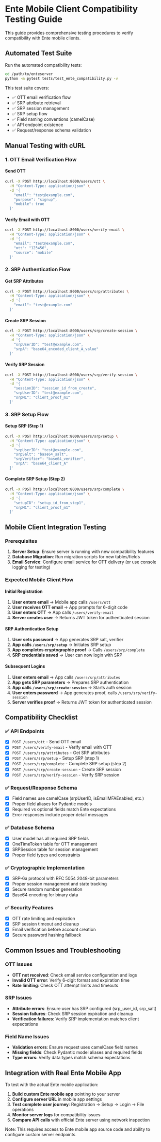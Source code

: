 # Ente Mobile Client Compatibility Testing Guide

This guide provides comprehensive testing procedures to verify compatibility with Ente mobile clients.

## Automated Test Suite

Run the automated compatibility tests:

```bash
cd /path/to/enteserver
python -m pytest tests/test_ente_compatibility.py -v
```

This test suite covers:
- ✅ OTT email verification flow
- ✅ SRP attribute retrieval  
- ✅ SRP session management
- ✅ SRP setup flow
- ✅ Field naming conventions (camelCase)
- ✅ API endpoint existence
- ✅ Request/response schema validation

## Manual Testing with cURL

### 1. OTT Email Verification Flow

#### Send OTT
```bash
curl -X POST http://localhost:8000/users/ott \
  -H "Content-Type: application/json" \
  -d '{
    "email": "test@example.com",
    "purpose": "signup",
    "mobile": true
  }'
```

#### Verify Email with OTT
```bash
curl -X POST http://localhost:8000/users/verify-email \
  -H "Content-Type: application/json" \
  -d '{
    "email": "test@example.com", 
    "ott": "123456",
    "source": "mobile"
  }'
```

### 2. SRP Authentication Flow

#### Get SRP Attributes
```bash
curl -X POST http://localhost:8000/users/srp/attributes \
  -H "Content-Type: application/json" \
  -d '{
    "email": "test@example.com"
  }'
```

#### Create SRP Session
```bash
curl -X POST http://localhost:8000/users/srp/create-session \
  -H "Content-Type: application/json" \
  -d '{
    "srpUserID": "test@example.com",
    "srpA": "base64_encoded_client_A_value"
  }'
```

#### Verify SRP Session
```bash  
curl -X POST http://localhost:8000/users/srp/verify-session \
  -H "Content-Type: application/json" \
  -d '{
    "sessionID": "session_id_from_create",
    "srpUserID": "test@example.com",
    "srpM1": "client_proof_m1"
  }'
```

### 3. SRP Setup Flow

#### Setup SRP (Step 1)
```bash
curl -X POST http://localhost:8000/users/srp/setup \
  -H "Content-Type: application/json" \
  -d '{
    "srpUserID": "test@example.com",
    "srpSalt": "base64_salt",
    "srpVerifier": "base64_verifier",
    "srpA": "base64_client_A"
  }'
```

#### Complete SRP Setup (Step 2)
```bash
curl -X POST http://localhost:8000/users/srp/complete \
  -H "Content-Type: application/json" \
  -d '{
    "setupID": "setup_id_from_step1",
    "srpM1": "client_proof_m1"
  }'
```

## Mobile Client Integration Testing

### Prerequisites
1. **Server Setup**: Ensure server is running with new compatibility features
2. **Database Migration**: Run migration scripts for new tables/fields
3. **Email Service**: Configure email service for OTT delivery (or use console logging for testing)

### Expected Mobile Client Flow

#### Initial Registration
1. **User enters email** → Mobile app calls `/users/ott`
2. **User receives OTT email** → App prompts for 6-digit code
3. **User enters OTT** → App calls `/users/verify-email`
4. **Server creates user** → Returns JWT token for authenticated session

#### SRP Authentication Setup  
1. **User sets password** → App generates SRP salt, verifier
2. **App calls `/users/srp/setup`** → Initiates SRP setup
3. **App completes cryptographic proof** → Calls `/users/srp/complete`
4. **SRP credentials saved** → User can now login with SRP

#### Subsequent Logins
1. **User enters email** → App calls `/users/srp/attributes`
2. **App gets SRP parameters** → Prepares SRP authentication
3. **App calls `/users/srp/create-session`** → Starts auth session
4. **User enters password** → App generates proof, calls `/users/srp/verify-session`
5. **Server verifies proof** → Returns JWT token for authenticated session

## Compatibility Checklist

### ✅ API Endpoints
- [x] `POST /users/ott` - Send OTT email
- [x] `POST /users/verify-email` - Verify email with OTT  
- [x] `POST /users/srp/attributes` - Get SRP attributes
- [x] `POST /users/srp/setup` - Setup SRP (step 1)
- [x] `POST /users/srp/complete` - Complete SRP setup (step 2)
- [x] `POST /users/srp/create-session` - Create SRP session
- [x] `POST /users/srp/verify-session` - Verify SRP session

### ✅ Request/Response Schema
- [x] Field names use camelCase (srpUserID, isEmailMFAEnabled, etc.)
- [x] Proper field aliases for Pydantic models
- [x] Required vs optional fields match Ente expectations
- [x] Error responses include proper detail messages

### ✅ Database Schema
- [x] User model has all required SRP fields
- [x] OneTimeToken table for OTT management
- [x] SRPSession table for session management
- [x] Proper field types and constraints

### ✅ Cryptographic Implementation
- [x] SRP-6a protocol with RFC 5054 2048-bit parameters
- [x] Proper session management and state tracking
- [x] Secure random number generation
- [x] Base64 encoding for binary data

### ✅ Security Features
- [x] OTT rate limiting and expiration
- [x] SRP session timeout and cleanup
- [x] Email verification before account creation
- [x] Secure password hashing fallback

## Common Issues and Troubleshooting

### OTT Issues
- **OTT not received**: Check email service configuration and logs
- **Invalid OTT error**: Verify 6-digit format and expiration time
- **Rate limiting**: Check OTT attempt limits and timeouts

### SRP Issues  
- **Attribute errors**: Ensure user has SRP configured (srp_user_id, srp_salt)
- **Session failures**: Check SRP session expiration and cleanup
- **Verification failures**: Verify SRP implementation matches client expectations

### Field Name Issues
- **Validation errors**: Ensure request uses camelCase field names
- **Missing fields**: Check Pydantic model aliases and required fields
- **Type errors**: Verify data types match schema expectations

## Integration with Real Ente Mobile App

To test with the actual Ente mobile application:

1. **Build custom Ente mobile app** pointing to your server
2. **Configure server URL** in mobile app settings
3. **Test complete user journey**: Registration → Setup → Login → File operations
4. **Monitor server logs** for compatibility issues
5. **Compare API calls** with official Ente server using network inspection

Note: This requires access to Ente mobile app source code and ability to configure custom server endpoints.